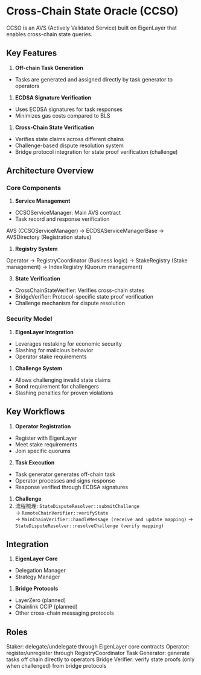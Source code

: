 # Cross-Chain State Oracle (CCSO)

CCSO is an AVS (Actively Validated Service) built on EigenLayer that enables cross-chain state queries. 

## Key Features

1. **Off-chain Task Generation**
- Tasks are generated and assigned directly by task generator to operators

1. **ECDSA Signature Verification**
- Uses ECDSA signatures for task responses
- Minimizes gas costs compared to BLS

1. **Cross-Chain State Verification**
- Verifies state claims across different chains
- Challenge-based dispute resolution system
- Bridge protocol integration for state proof verification (challenge)

## Architecture Overview

### Core Components

1. **Service Management**
- CCSOServiceManager: Main AVS contract
- Task record and response verification

AVS (CCSOServiceManager)
-> ECDSAServiceManagerBase
-> AVSDirectory (Registration status)

1. **Registry System**

Operator
-> RegistryCoordinator (Business logic)
-> StakeRegistry (Stake management)
-> IndexRegistry (Quorum management)


3. **State Verification**
- CrossChainStateVerifier: Verifies cross-chain states
- BridgeVerifier: Protocol-specific state proof verification
- Challenge mechanism for dispute resolution

### Security Model

1. **EigenLayer Integration**
- Leverages restaking for economic security
- Slashing for malicious behavior
- Operator stake requirements

1. **Challenge System**
- Allows challenging invalid state claims
- Bond requirement for challengers
- Slashing penalties for proven violations

## Key Workflows

1. **Operator Registration**
- Register with EigenLayer
- Meet stake requirements
- Join specific quorums

2. **Task Execution**
- Task generator generates off-chain task
- Operator processes and signs response
- Response verified through ECDSA signatures

1. **Challenge**
1. 流程梳理:
`StateDisputeResolver::submitChallenge`  
-> `RemoteChainVerifier::verifyState`  
-> `MainChainVerifier::handleMessage (receive and update mapping)` 
-> `StateDisputeResolver::resolveChallenge (verify mapping)`

## Integration

1. **EigenLayer Core**
- Delegation Manager
- Strategy Manager

1. **Bridge Protocols**
- LayerZero (planned)
- Chainlink CCIP (planned)
- Other cross-chain messaging protocols

## Roles
Staker: delegate/undelegate through EigenLayer core contracts
Operator: register/unregister through RegistryCoordinator
Task Generator: generate tasks off chain directly to operators
Bridge Verifier: verify state proofs (only when challenged) from bridge protocols
